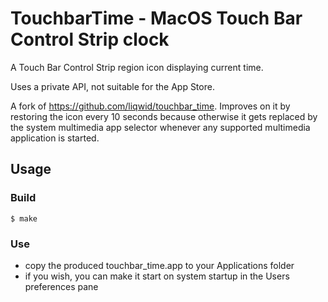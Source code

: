 # TouchbarTime - MacOS Touch Bar Control Strip clock

A Touch Bar Control Strip region icon displaying current time.

Uses a private API, not suitable for the App Store.

A fork of https://github.com/liqwid/touchbar_time. Improves on it by restoring the icon every 10 seconds
because otherwise it gets replaced by the system multimedia app selector whenever any supported
multimedia application is started.

## Usage

### Build
```
$ make
```

### Use

- copy the produced touchbar_time.app to your Applications folder
- if you wish, you can make it start on system startup in the Users preferences pane
